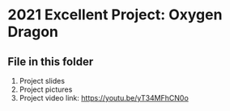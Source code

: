 # 2021 Excellent Project: Oxygen Dragon
## File in this folder
1. Project slides
2. Project pictures
3. Project video link: https://youtu.be/yT34MFhCN0o
